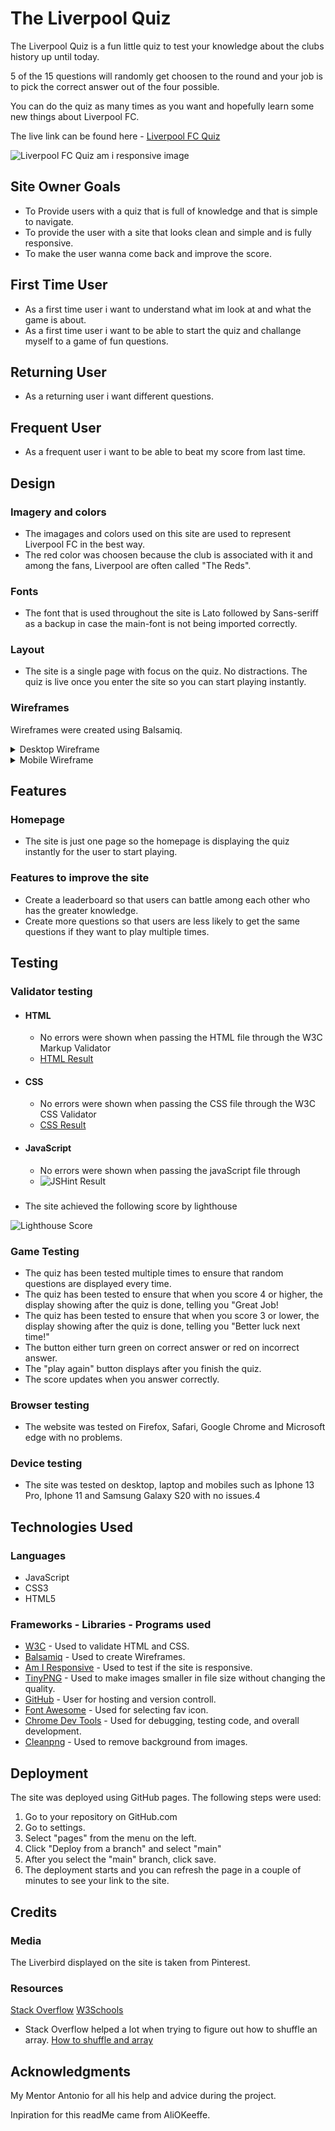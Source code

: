 # The Liverpool Quiz

The Liverpool Quiz is a fun little quiz to test your knowledge about the clubs history up until today.

5 of the 15 questions will randomly get choosen to the round and your job is to pick the correct answer out of the four possible.

You can do the quiz as many times as you want and hopefully learn some new things about Liverpool FC.

The live link can be found here - [Liverpool FC Quiz](https://antongustafsson97.github.io/liverpool-quiz/)

![Liverpool FC Quiz am i responsive image](docs/readme_images/am_i_responsive.png)

## Site Owner Goals
- To Provide users with a quiz that is full of knowledge and that is simple to navigate.
- To provide the user with a site that looks clean and simple and is fully responsive.
- To make the user wanna come back and improve the score.

## First Time User
- As a first time user i want to understand what im look at and what the game is about.
- As a first time user i want to be able to start the quiz and challange myself to a game of fun questions.

## Returning User
- As a returning user i want different questions.

## Frequent User
- As a frequent user i want to be able to beat my score from last time.

## Design

### Imagery and colors
- The imagages and colors used on this site are used to represent Liverpool FC in the best way.
- The red color was choosen because the club is associated with it and among the fans, Liverpool are often called "The Reds".

### Fonts
- The font that is used throughout the site is Lato followed by Sans-seriff as a backup in case the main-font is not being imported correctly.

### Layout

- The site is a single page with focus on the quiz. No distractions. The quiz is live once you enter the site so you can start playing instantly.

### Wireframes

Wireframes were created using Balsamiq.

<details>

<summary>Desktop Wireframe</summary>

![Desktop Wireframe 1](docs/wireframes/wireframe_desktop.png)
![Desktop Wireframe 2](docs/wireframes/wireframe_desktop%202.png)

</details>

<details>

<summary>Mobile Wireframe</summary>

![Mobile Wireframe](docs/wireframes/wireframe_mobile.png)

</details>

## Features

### Homepage
- The site is just one page so the homepage is displaying the quiz instantly for the user to start playing.

### Features to improve the site
- Create a leaderboard so that users can battle among each other who has the greater knowledge.
- Create more questions so that users are less likely to get the same questions if they want to play multiple times.

## Testing

### Validator testing
- #### HTML
   - No errors were shown when passing the HTML file through the W3C Markup Validator
   - [HTML Result](https://validator.w3.org/nu/?doc=https%3A%2F%2Fantongustafsson97.github.io%2Fliverpool-quiz%2F)

- #### CSS
   - No errors were shown when passing the CSS file through the W3C CSS Validator
   - [CSS Result](https://jigsaw.w3.org/css-validator/validator?uri=https%3A%2F%2Fantongustafsson97.github.io%2Fliverpool-quiz%2F&profile=css3svg&usermedium=all&warning=1&vextwarning=&lang=sv) 

- #### JavaScript
   - No errors were shown when passing the javaScript file through  
   - ![JSHint Result](docs/readme_images/jshint.png)  

###
- The site achieved the following score by lighthouse

![Lighthouse Score](docs/readme_images/lighthouse_liverpool_quiz.png)

### Game Testing
- The quiz has been tested multiple times to ensure that random questions are displayed every time.
- The quiz has been tested to ensure that when you score 4 or higher, the display showing after the quiz is done, telling you "Great Job!
- The quiz has been tested to ensure that when you score 3 or lower, the display showing after the quiz is done, telling you "Better luck next time!"
- The button either turn green on correct answer or red on incorrect answer.
- The "play again" button displays after you finish the quiz.
- The score updates when you answer correctly.

### Browser testing
- The website was tested on Firefox, Safari, Google Chrome and Microsoft edge with no problems.

### Device testing
- The site was tested on desktop, laptop and mobiles such as Iphone 13 Pro, Iphone 11 and Samsung Galaxy S20 with no issues.4

## Technologies Used

### Languages
- JavaScript
- CSS3
- HTML5

### Frameworks - Libraries - Programs used
- [W3C](https://www.w3.org/) - Used to validate HTML and CSS.
- [Balsamiq](https://balsamiq.com/) - Used to create Wireframes.
- [Am I Responsive](https://amiresponsive.co.uk/) - Used to test if the site is responsive.
- [TinyPNG](https://tinypng.com/) - Used to make images smaller in file size without changing the quality.
- [GitHub](https://github.com/) - User for hosting and version controll.
- [Font Awesome](https://fontawesome.com/) - Used for selecting fav icon.
- [Chrome Dev Tools](https://developer.chrome.com/docs/devtools/) - Used for debugging, testing code, and overall development.
- [Cleanpng](https://www.cleanpng.com/) - Used to remove background from images.

## Deployment

The site was deployed using GitHub pages. The following steps were used:

1. Go to your repository on GitHub.com
2. Go to settings.
3. Select "pages" from the menu on the left.
4. Click "Deploy from a branch" and select "main"
5. After you select the "main" branch, click save.
6. The deployment starts and you can refresh the page in a couple of minutes to see your link to the site.

## Credits

### Media
The Liverbird displayed on the site is taken from Pinterest.

### Resources
[Stack Overflow](https://stackoverflow.com/) 
[W3Schools](https://www.w3schools.com/)

- Stack Overflow helped a lot when trying to figure out how to shuffle an array. [How to shuffle and array](https://stackoverflow.com/questions/2450954/how-to-randomize-shuffle-a-javascript-array)

## Acknowledgments
My Mentor Antonio for all his help and advice during the project.

Inpiration for this readMe came from AliOKeeffe.







